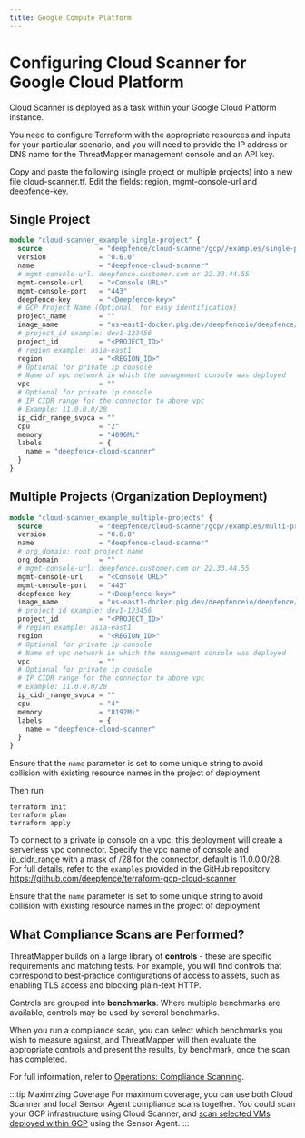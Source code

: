 ```yaml
---
title: Google Compute Platform
---
```


# Configuring Cloud Scanner for Google Cloud Platform

Cloud Scanner is deployed as a task within your Google Cloud Platform instance.

You need to configure Terraform with the appropriate resources and inputs for your particular scenario, and you will need to provide the IP address or DNS name for the ThreatMapper management console and an API key.

Copy and paste the following (single project or multiple projects) into a new file cloud-scanner.tf. Edit the fields: region, mgmt-console-url and deepfence-key.

## Single Project

```terraform
module "cloud-scanner_example_single-project" {
  source              = "deepfence/cloud-scanner/gcp//examples/single-project"
  version             = "0.6.0"
  name                = "deepfence-cloud-scanner"
  # mgmt-console-url: deepfence.customer.com or 22.33.44.55
  mgmt-console-url    = "<Console URL>"
  mgmt-console-port   = "443"
  deepfence-key       = "<Deepfence-key>"
  # GCP Project Name (Optional, for easy identification)
  project_name        = ""
  image_name          = "us-east1-docker.pkg.dev/deepfenceio/deepfence/cloud_scanner_ce:THREATMAPPER_VERSION"
  # project_id example: dev1-123456
  project_id          = "<PROJECT_ID>"
  # region example: asia-east1
  region              = "<REGION_ID>"
  # Optional for private ip console
  # Name of vpc network in which the management console was deployed
  vpc                 = ""
  # Optional for private ip console
  # IP CIDR range for the connector to above vpc
  # Example: 11.0.0.0/28
  ip_cidr_range_svpca = ""
  cpu                 = "2"
  memory              = "4096Mi"
  labels              = {
    name = "deepfence-cloud-scanner"
  }
}
```

## Multiple Projects (Organization Deployment)

```terraform
module "cloud-scanner_example_multiple-projects" {
  source              = "deepfence/cloud-scanner/gcp//examples/multi-project"
  version             = "0.6.0"
  name                = "deepfence-cloud-scanner"
  # org_domain: root project name
  org_domain          = ""
  # mgmt-console-url: deepfence.customer.com or 22.33.44.55
  mgmt-console-url    = "<Console URL>"
  mgmt-console-port   = "443"
  deepfence-key       = "<Deepfence-key>"
  image_name          = "us-east1-docker.pkg.dev/deepfenceio/deepfence/cloud_scanner_ce:THREATMAPPER_VERSION"
  # project_id example: dev1-123456
  project_id          = "<PROJECT_ID>"
  # region example: asia-east1
  region              = "<REGION_ID>"
  # Optional for private ip console
  # Name of vpc network in which the management console was deployed
  vpc                 = ""
  # Optional for private ip console
  # IP CIDR range for the connector to above vpc
  # Example: 11.0.0.0/28
  ip_cidr_range_svpca = ""
  cpu                 = "4"
  memory              = "8192Mi"
  labels              = {
    name = "deepfence-cloud-scanner"
  }
}
```

Ensure that the `name` parameter is set to some unique string to avoid collision with existing resource names in the project of deployment

Then run
```shell
terraform init
terraform plan
terraform apply
```

To connect to a private ip console on a vpc, this deployment will create a serverless vpc connector. Specify the vpc name of console and ip_cidr_range with a mask of /28 for the connector, default is 11.0.0.0/28.
For full details, refer to the `examples` provided in the GitHub repository: https://github.com/deepfence/terraform-gcp-cloud-scanner

Ensure that the `name` parameter is set to some unique string to avoid collision with existing resource names in the project of deployment

## What Compliance Scans are Performed?

ThreatMapper builds on a large library of **controls** - these are specific requirements and matching tests.  For example, you will find controls that correspond to best-practice configurations of access to assets, such as enabling TLS access and blocking plain-text HTTP.

Controls are grouped into **benchmarks**. Where multiple benchmarks are available, controls may be used by several benchmarks.

When you run a compliance scan, you can select which benchmarks you wish to measure against, and ThreatMapper will then evaluate the appropriate controls and present the results, by benchmark, once the scan has completed.

For full information, refer to [Operations: Compliance Scanning](/docs/operations/compliance).

:::tip Maximizing Coverage
For maximum coverage, you can use both Cloud Scanner and local Sensor Agent compliance scans together. You could scan your GCP infrastructure using Cloud Scanner, and [scan selected VMs deployed within GCP](other) using the Sensor Agent.
:::